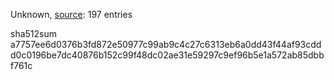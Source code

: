 Unknown, [source](https://dxvkcachehost.codepotatoes.de): 197 entries

sha512sum a7757ee6d0376b3fd872e50977c99ab9c4c27c6313eb6a0dd43f44af93cddd0c0196be7dc40876b152c99f48dc02ae31e59297c9ef96b5e1a572ab85dbbf761c
